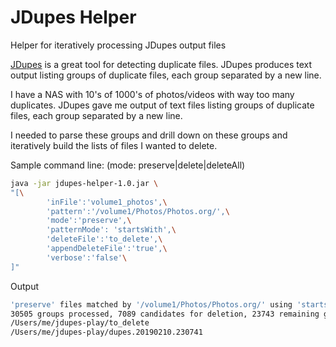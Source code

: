 JDupes Helper
=========================

Helper for iteratively processing JDupes output files

[JDupes](https://github.com/jbruchon/jdupes) is a great tool for detecting duplicate files. JDupes produces text output listing groups of duplicate files, each group separated by a new line.

I have a NAS with 10's of 1000's of photos/videos with way too many duplicates.
JDupes gave me output of text files listing groups of duplicate files, each group separated by a new line.

I needed to parse these groups and drill down on these groups and iteratively build
the lists of files I wanted to delete.

Sample command line: (mode: preserve|delete|deleteAll)

```bash
java -jar jdupes-helper-1.0.jar \
"[\
        'inFile':'volume1_photos',\
        'pattern':'/volume1/Photos/Photos.org/',\
        'mode':'preserve',\
        'patternMode': 'startsWith',\
        'deleteFile':'to_delete',\
        'appendDeleteFile':'true',\
        'verbose':'false'\
]"
```


Output

```bash
'preserve' files matched by '/volume1/Photos/Photos.org/' using 'startsWith' in file 'volume1_photos'
30505 groups processed, 7089 candidates for deletion, 23743 remaining groups (51945 remaining files)
/Users/me/jdupes-play/to_delete
/Users/me/jdupes-play/dupes.20190210.230741
```